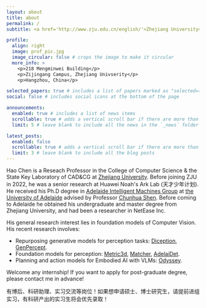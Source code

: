 ```yaml
---
layout: about
title: about
permalink: /
subtitle: <a href='http://www.zju.edu.cn/english/'>Zhejiang University</a>. <a href='mailto:haochen.cad@zju.edu.cn'>Email</a>. <a href='https://scholar.google.com/citations?user=FaOqRpcAAAAJ&hl=en'>Google Scholar</a>

profile:
  align: right
  image: prof_pic.jpg
  image_circular: false # crops the image to make it circular
  more_info: >
    <p>218 Mengminwei Building</p>
    <p>Zijingang Campus, Zhejiang Univserity</p>
    <p>Hangzhou, China</p>

selected_papers: true # includes a list of papers marked as "selected={true}"
social: false # includes social icons at the bottom of the page

announcements:
  enabled: true # includes a list of news items
  scrollable: true # adds a vertical scroll bar if there are more than 3 news items
  limit: 5 # leave blank to include all the news in the `_news` folder

latest_posts:
  enabled: false
  scrollable: true # adds a vertical scroll bar if there are more than 3 new posts items
  limit: 3 # leave blank to include all the blog posts
---
```


Hao Chen is a Reseach Professor in the College of Computer Science & the State Key Laboratory of CAD&CG at [Zhejiang University](http://www.zju.edu.cn/english/). Before joining ZJU in 2022, he was a senior research at Huawei Noah's Ark Lab (天才少年计划). He received his Ph.D degree in [Adelaide Intelligent Machines Group](https://github.com/aim-uofa) at [the University of Adelaide](https://www.adelaide.edu.au/) advised by Professor [Chunhua Shen](https://cshen.github.io/). Before coming to Adelaide he obtained his undergraduate and master degree from Zhejiang University, and had been a researcher in NetEase Inc.

His general research interest lies in foundation models of Computer Vision. His recent research involves:

* Repurposing generative models for perception tasks: [Diception](https://aim-uofa.github.io/Diception/), [GenPercept](https://github.com/aim-uofa/GenPercept).
* Foundation models for perception: [Metric3d](https://github.com/YvanYin/Metric3D), [Matcher](https://github.com/aim-uofa/Matcher), [AdelaiDet](https://github.com/aim-uofa/AdelaiDet).
* Planning and action models for Embodied AI with VLMs: [Odyssey](https://kaijwang.github.io/odyssey.github.io/).

Welcome any internship! If you want to apply for post-graduate degree, please contact me in advance!

有博后、科研助理、实习交流等岗位！如果想申请硕士、博士研究生，请提前进组实习，有科研产出的实习生将会优先录取！

